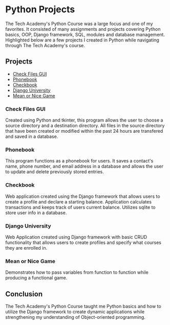 # Python Projects

The Tech Academy's Python Course was a large focus and one of my favorites. It consisted of many assignments and projects covering Python basics, OOP, Django framework, SQL, modules and database management. Highlighted below are a few projects I created in Python while navigating through The Tech Academy's course.

## Projects

* [Check Files GUI](https://github.com/pbanks74/Python-Projects/blob/main/file_transfer_assignment_2/file_transfer_2.py)
* [Phonebook](https://github.com/pbanks74/Python-Projects/tree/main/phonebook_app)
* [Checkbook](https://github.com/pbanks74/Python-Projects/tree/main/Django_Checkbook)
* [Django University](https://github.com/pbanks74/Python-Projects/tree/main/DjangoUniversity)
* [Mean or Nice Game](https://github.com/pbanks74/Python-Projects/blob/main/mean_nice_game.py)

### Check Files GUI
Created using Python and tkinter, this program allows the user to choose a source directory and a destination directory. All files in the source directory that have been created or modified within the past 24 hours are transfered and saved in a database.

### Phonebook
This program functions as a phonebook for users. It saves a contact's name, phone number, and email address in a database and allows the user to update and delete previously stored entries.

### Checkbook
Web application created using the Django framework that allows users to create a profile and declare a starting balance. Application calculates transactions and keeps track of users current balance. Utilizes sqlite to store user info in a database.

### Django University
Web Application created using Django framework with basic CRUD functionality that allows users to create profiles and specify what courses they are enrolled in.

### Mean or Nice Game
Demonstrates how to pass variables from function to function while producing a functional game.

## Conclusion

The Tech Academy's Python Course taught me Python basics and how to utilize the Django framework to create dynamic applications while strengthening my understanding of Object-oriented programming.
